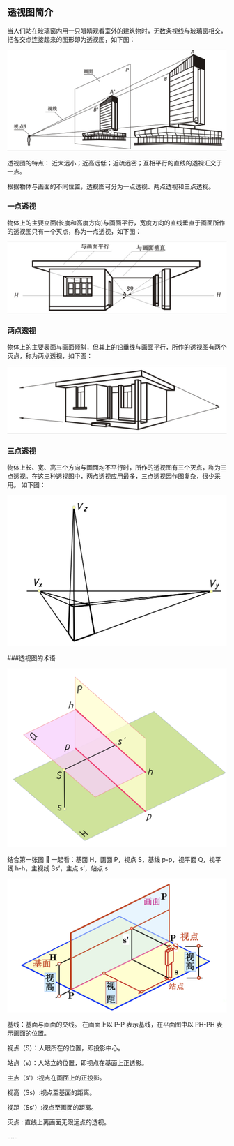 ## 透视图简介

当人们站在玻璃窗内用一只眼睛观看室外的建筑物时，无数条视线与玻璃窗相交，把各交点连接起来的图形即为透视图，如下图：

![透视图](./透视图01.png)

透视图的特点：
近大远小；近高远低；近疏远密；互相平行的直线的透视汇交于一点。

根据物体与画面的不同位置，透视图可分为一点透视、两点透视和三点透视。

### 一点透视

物体上的主要立面(长度和高度方向)与画面平行，宽度方向的直线垂直于画面所作的透视图只有一个灭点，称为一点透视，如下图：

![透视图](./透视图02.png)

### 两点透视

物体上的主要表面与画面倾斜，但其上的铅垂线与画面平行，所作的透视图有两个灭点，称为两点透视，如下图：

![透视图](./透视图03.png)

### 三点透视

物体上长、宽、高三个方向与画面均不平行时，所作的透视图有三个灭点，称为三点透视。在这三种透视图中，两点透视应用最多，三点透视因作图复杂，很少采用。 如下图：

![透视图](./透视图04.png)

###透视图的术语

![透视图](./透视图05.png)

结合第一张图  一起看：基面 H，画面 P，视点 S，基线 p-p，视平面 Q，视平线 h-h，主视线 Ss’，主点 s’，站点 s

![透视图](./透视图06.png)

基线：基面与画面的交线。 在画面上以 P-P 表示基线，在平面图中以 PH-PH 表示画面的位置。

视点（S）：人眼所在的位置，即投影中心。

站点（s）：人站立的位置，即视点在基面上正透影。

主点（s'）:视点在画面上的正投影。

视高（Ss）:视点至基面的距离。

视距（Ss'）:视点至画面的距离。

灭点 : 直线上离画面无限远点的透视。

……
